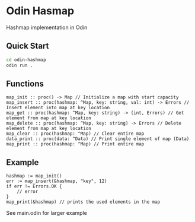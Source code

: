 # Odin Hasmap
Hashmap implementation in Odin

## Quick Start
```sh
cd odin-hashmap
odin run .
```

## Functions
```odin
map_init :: proc() -> Map // Initialize a map with start capacity
map_insert :: proc(hashmap: ^Map, key: string, val: int) -> Errors // Insert element into map at key location
map_get :: proc(hashmap: ^Map, key: string) -> (int, Errors) // Get element from map at key location
map_delete :: proc(hashmap: ^Map, key: string) -> Errors // Delete element from map at key location
map_clear :: proc(hashmap: ^Map) // Clear entire map
data_print :: proc(data: ^Data) // Print single element of map (Data)
map_print :: proc(hashmap: ^Map) // Print entire map
```

## Example
```odin
hashmap := map_init()
err := map_insert(&hashmap, "key", 12)
if err != Errors.OK {
    // error
}
map_print(&hashmap) // prints the used elements in the map
```
See main.odin for larger example